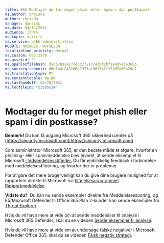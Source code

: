 ```yaml
---
title: 665 Modtager du for meget phish eller spam i din postkasse?
ms.author: chrisda
author: chrisda
manager: dansimp
ms.date: 04/14/2021
audience: ITPro
ms.topic: article
ms.service: o365-administration
ROBOTS: NOINDEX, NOFOLLOW
localization_priority: Normal
ms.custom: 665,2578
ms.assetid: ''
ms.openlocfilehash: d5db78a8427c45c272a72435f2bf1e485a3a366b
ms.sourcegitcommit: d6b1e4c843206d1977af861542f139d7a5042de7
ms.translationtype: MT
ms.contentlocale: da-DK
ms.lasthandoff: 06/29/2021
ms.locfileid: "53195514"
---
```

# <a name="are-you-receiving-too-much-phish-or-spam-in-your-mailbox"></a>Modtager du for meget phish eller spam i din postkasse?

**Bemærk!** Du kan få adgang Microsoft 365 sikkerhedscenter på [https://security.microsoft.com](https://security.microsoft.com) .

Som administrator Microsoft 365, er den bedste måde at afgøre, hvorfor en phishing- eller spammeddelelse blev leveret, at sende eksemplet til Microsoft [i Indsendelsesstifinder.](https://security.microsoft.com/reportsubmission) Du får øjeblikkelig feedback i forbindelse med meddelelsesfiltrering, og hvorfor der er problemer.

For at gøre det mere brugervenligt kan du give dine brugere mulighed for at rapportere direkte til Microsoft via [tilføjelsesprogrammet Rapportmeddelelse](https://appsource.microsoft.com/product/office/WA104381180?src=office&tab=Overview).

**Vidste du?**: Du kan nu [](https://security.microsoft.com/messagetrace) sende eksempler direkte fra Meddelelsessporing, og E5/Microsoft Defender til Office 365 Plan 2-kunder kan sende eksempler fra [Threat Explorer](/microsoft-365/security/office-365-security/threat-explorer).

Hvis du vil have mere at vide om at sende meddelelser til analyse i Microsoft 365 Defender, skal du se videoen [Sende eksempler til analyse](https://go.microsoft.com/fwlink/?linkid=2166435).

Hvis du vil have mere at vide om at undersøge falske negativer i Microsoft Defender Office 365, skal du se videoen [Falsk negativ strategi](https://go.microsoft.com/fwlink/?linkid=2166434).
